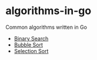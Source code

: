 # algorithms-in-go
Common algorithms written in Go

- [Binary Search](https://github.com/ryanjsheehan1/algorithms-in-go/blob/main/binary-search/main.go)
- [Bubble Sort](https://github.com/ryanjsheehan1/algorithms-in-go/blob/main/bubble-sort/main.go)
- [Selection Sort](https://github.com/ryanjsheehan1/algorithms-in-go/blob/main/selection-sort/main.go)
